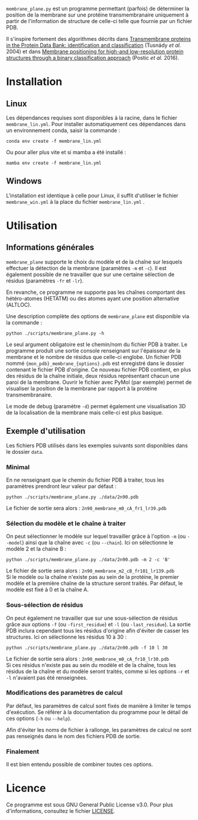 `membrane_plane.py` est un programme permettant (parfois) de déterminer la position de la membrane sur une protéine transmembranaire uniquement à partir de l'information de structure de celle-ci telle que fournie par un fichier PDB.

Il s'inspire fortement des algorithmes décrits dans [Transmembrane proteins in the Protein Data
Bank: identification and classification](https://doi.org/10.1093/bioinformatics/bth340) (Tusnády *et al.* 2004) et dans [Membrane positioning for high-and low-resolution protein structures through a binary classification approach](https://doi.org/10.1093/protein/gzv063) (Postic *et al.* 2016).

# Installation

## Linux

Les dépendances requises sont disponibles à la racine, dans le fichier  `membrane_lin.yml`. Pour installer automatiquement ces dépendances dans un environnement conda, saisir la commande :

```conda env create -f membrane_lin.yml```

Ou pour aller plus vite et si mamba a été installé :

```mamba env create -f membrane_lin.yml```

## Windows

L'installation est identique à celle pour Linux, il suffit d'utiliser le fichier `membrane_win.yml` à la place du fichier  `membrane_lin.yml` .

# Utilisation

## Informations générales

`membrane_plane` supporte le choix du modèle et de la chaîne sur lesquels effectuer la détection de la membrane (paramètres `-m` et `-c`). Il est également possible de ne travailler que sur une certaine sélection de résidus (paramètres `-fr` et `-lr`).

En revanche, ce programme ne supporte pas les chaînes comportant des hétéro-atomes (HETATM) ou des atomes ayant une position alternative (ALTLOC).

Une description complète des options de `membrane_plane` est disponible via la commande :

```python ./scripts/membrane_plane.py -h```

Le seul argument obligatoire est le chemin/nom du fichier PDB à traiter. Le programme produit une sortie console renseignant sur l'épaisseur de la membrane et le nombre de résidus que celle-ci englobe. Un fichier PDB nommé `{mon_pdb}_membrane_{options}.pdb` est enregistré dans le dossier contenant le fichier PDB d'origine. Ce nouveau fichier PDB contient, en plus des résidus de la chaîne initiale, deux résidus représentant chacun une paroi de la membrane. Ouvrir le fichier avec PyMol (par exemple) permet de visualiser la position de la membrane par rapport à la protéine transmembranaire.

Le mode de debug (paramètre `-d`) permet également une visualisation 3D de la localisation de la membrane mais celle-ci est plus basique.

## Exemple d'utilisation

Les fichiers PDB utilisés dans les exemples suivants sont disponibles dans le dossier `data`.

### Minimal

En ne renseignant que le chemin du fichier PDB à traiter, tous les paramètres prendront leur valeur par défaut :

```python ./scripts/membrane_plane.py ./data/2n90.pdb```

Le fichier de sortie sera alors : `2n90_membrane_m0_cA_fr1_lr39.pdb`

### Sélection du modèle et le chaîne à traiter

On peut sélectionner le modèle sur lequel travailler grâce à l'option `-m` (ou `--model`) ainsi que la chaîne avec `-c` (ou `--chain`). Ici on sélectionne le modèle 2 et la chaine B :

```python ./scripts/membrane_plane.py ./data/2n90.pdb -m 2 -c 'B'```

Le fichier de sortie sera alors : `2n90_membrane_m2_cB_fr101_lr139.pdb` \
Si le modèle ou la chaîne n'existe pas au sein de la protéine, le premier modèle et la première chaîne de la structure seront traités. Par défaut, le modèle est fixé à 0 et la chaîne A.

### Sous-sélection de résidus

On peut également ne travailler que sur une sous-sélection de résidus grâce aux options `-f` (ou `-first_residue`) et `-l` (ou `-last_residue`). La sortie PDB inclura cependant tous les résidus d'origine afin d'éviter de casser les structures. Ici on sélectionne les résidus 10 à 30 :

```python ./scripts/membrane_plane.py ./data/2n90.pdb -f 10 l 30```

Le fichier de sortie sera alors : `2n90_membrane_m0_cA_fr10_lr30.pdb` \
Si ces résidus n'existe pas au sein du modèle et de la chaîne, tous les résidus de la chaîne et du modèle seront traités, comme si les options `-r` et `-l` n'avaient pas été renseignées.

### Modifications des paramètres de calcul

Par défaut, les paramètres de calcul sont fixés de manière à limiter le temps d'exécution. Se référer à la documentation du programme pour le détail de ces options (`-h` ou `--help`).

Afin d'éviter les noms de fichier à rallonge, les paramètres de calcul ne sont pas renseignés dans le nom des fichiers PDB de sortie.

### Finalement

Il est bien entendu possible de combiner toutes ces options.

# Licence

Ce programme est sous GNU General Public License v3.0. Pour plus d'informations, consultez le fichier [LICENSE](LICENSE.txt).

